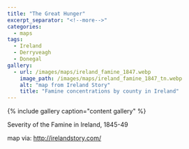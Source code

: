 ```yaml
---
title: "The Great Hunger"
excerpt_separator: "<!--more-->"
categories:
  - maps
tags:
  - Ireland
  - Derryveagh
  - Donegal
gallery:
  - url: /images/maps/ireland_famine_1847.webp
    image_path: /images/maps/ireland_famine_1847_tn.webp
    alt: "map from Ireland Story"
    title: "Famine concentrations by county in Ireland"
---
```

{% include gallery caption="content gallery" %}

Severity of the Famine in Ireland, 1845-49
<!--more-->

map via: <http://irelandstory.com/>
